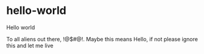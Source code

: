 # hello-world
Hello world

To all aliens out there, !@$#@!. Maybe this means Hello, if not please ignore this and let me live
